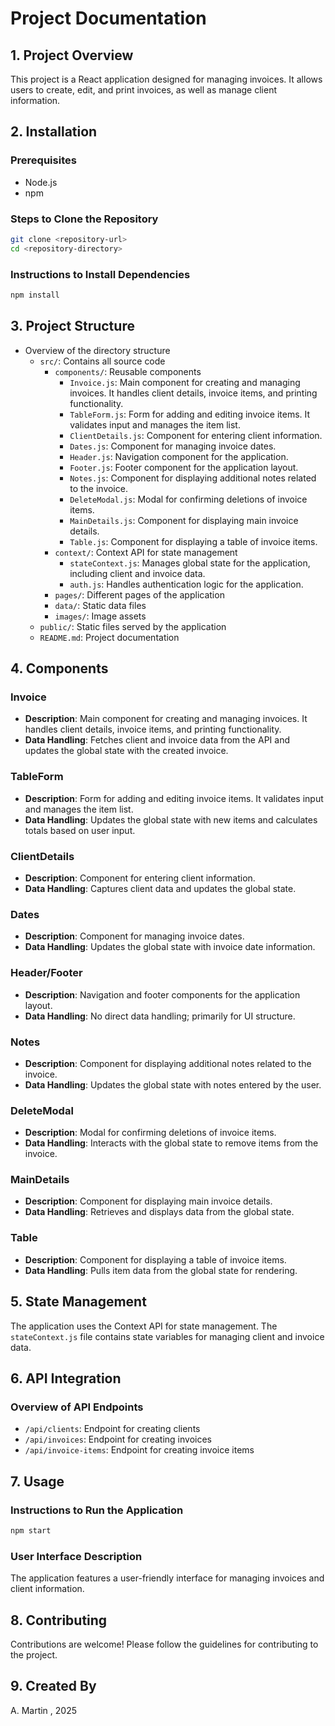 # Project Documentation

## 1. Project Overview
This project is a React application designed for managing invoices. It allows users to create, edit, and print invoices, as well as manage client information.

## 2. Installation
### Prerequisites
- Node.js
- npm

### Steps to Clone the Repository
```bash
git clone <repository-url>
cd <repository-directory>
```

### Instructions to Install Dependencies
```bash
npm install
```

## 3. Project Structure
- Overview of the directory structure
  - `src/`: Contains all source code
    - `components/`: Reusable components
      - `Invoice.js`: Main component for creating and managing invoices. It handles client details, invoice items, and printing functionality.
      - `TableForm.js`: Form for adding and editing invoice items. It validates input and manages the item list.
      - `ClientDetails.js`: Component for entering client information.
      - `Dates.js`: Component for managing invoice dates.
      - `Header.js`: Navigation component for the application.
      - `Footer.js`: Footer component for the application layout.
      - `Notes.js`: Component for displaying additional notes related to the invoice.
      - `DeleteModal.js`: Modal for confirming deletions of invoice items.
      - `MainDetails.js`: Component for displaying main invoice details.
      - `Table.js`: Component for displaying a table of invoice items.
    - `context/`: Context API for state management
      - `stateContext.js`: Manages global state for the application, including client and invoice data.
      - `auth.js`: Handles authentication logic for the application.
    - `pages/`: Different pages of the application
    - `data/`: Static data files
    - `images/`: Image assets
  - `public/`: Static files served by the application
  - `README.md`: Project documentation


## 4. Components
### Invoice
- **Description**: Main component for creating and managing invoices. It handles client details, invoice items, and printing functionality.
- **Data Handling**: Fetches client and invoice data from the API and updates the global state with the created invoice.

### TableForm
- **Description**: Form for adding and editing invoice items. It validates input and manages the item list.
- **Data Handling**: Updates the global state with new items and calculates totals based on user input.

### ClientDetails
- **Description**: Component for entering client information.
- **Data Handling**: Captures client data and updates the global state.

### Dates
- **Description**: Component for managing invoice dates.
- **Data Handling**: Updates the global state with invoice date information.

### Header/Footer
- **Description**: Navigation and footer components for the application layout.
- **Data Handling**: No direct data handling; primarily for UI structure.

### Notes
- **Description**: Component for displaying additional notes related to the invoice.
- **Data Handling**: Updates the global state with notes entered by the user.

### DeleteModal
- **Description**: Modal for confirming deletions of invoice items.
- **Data Handling**: Interacts with the global state to remove items from the invoice.

### MainDetails
- **Description**: Component for displaying main invoice details.
- **Data Handling**: Retrieves and displays data from the global state.

### Table
- **Description**: Component for displaying a table of invoice items.
- **Data Handling**: Pulls item data from the global state for rendering.

## 5. State Management
The application uses the Context API for state management. The `stateContext.js` file contains state variables for managing client and invoice data.

## 6. API Integration
### Overview of API Endpoints
- `/api/clients`: Endpoint for creating clients
- `/api/invoices`: Endpoint for creating invoices
- `/api/invoice-items`: Endpoint for creating invoice items

## 7. Usage
### Instructions to Run the Application
```bash
npm start
```

### User Interface Description
The application features a user-friendly interface for managing invoices and client information.

## 8. Contributing
Contributions are welcome! Please follow the guidelines for contributing to the project.

## 9. Created By
A. Martin , 2025
